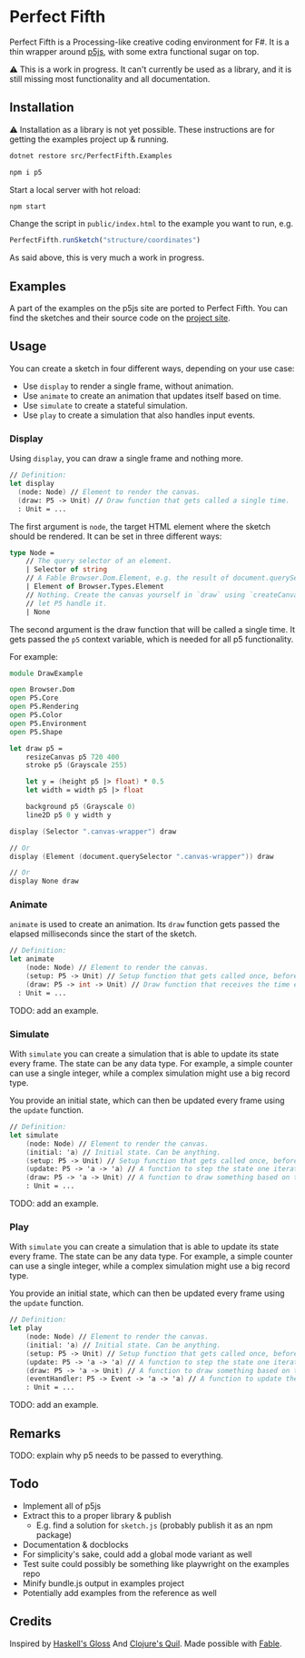 # Perfect Fifth

Perfect Fifth is a Processing-like creative coding environment for F#. It is a
thin wrapper around [p5js](https://p5js.org), with some extra functional sugar
on top.

⚠️ This is a work in progress. It can't currently be used as a library, and it
is still missing most functionality and all documentation.

## Installation

⚠️ Installation as a library is not yet possible. These instructions are for
getting the examples project up & running.

```bash
dotnet restore src/PerfectFifth.Examples
```

```bash
npm i p5
```

Start a local server with hot reload:

```bash
npm start
```

Change the script in `public/index.html` to the example you want to run, e.g.

```javascript
PerfectFifth.runSketch("structure/coordinates")
```

As said above, this is very much a work in progress.

## Examples

A part of the examples on the p5js site are ported to Perfect Fifth. You can
find the sketches and their source code on the [project
site](https://mark-gerarts.github.io/perfect-fifth/examples.html).

## Usage

You can create a sketch in four different ways, depending on your use case:

- Use `display` to render a single frame, without animation.
- Use `animate` to create an animation that updates itself based on time.
- Use `simulate` to create a stateful simulation.
- Use `play` to create a simulation that also handles input events.

### Display

Using `display`, you can draw a single frame and nothing more.

```fsharp
// Definition:
let display
  (node: Node) // Element to render the canvas.
  (draw: P5 -> Unit) // Draw function that gets called a single time.
  : Unit = ...
```

The first argument is `node`, the target HTML element where the sketch should be
rendered. It can be set in three different ways:

```fsharp
type Node =
    // The query selector of an element.
    | Selector of string
    // A Fable Browser.Dom.Element, e.g. the result of document.querySelector
    | Element of Browser.Types.Element
    // Nothing. Create the canvas yourself in `draw` using `createCanvas`, or
    // let P5 handle it.
    | None
```

The second argument is the draw function that will be called a single time. It
gets passed the `p5` context variable, which is needed for all p5 functionality.

For example:

```fsharp
module DrawExample

open Browser.Dom
open P5.Core
open P5.Rendering
open P5.Color
open P5.Environment
open P5.Shape

let draw p5 =
    resizeCanvas p5 720 400
    stroke p5 (Grayscale 255)

    let y = (height p5 |> float) * 0.5
    let width = width p5 |> float

    background p5 (Grayscale 0)
    line2D p5 0 y width y

display (Selector ".canvas-wrapper") draw

// Or
display (Element (document.querySelector ".canvas-wrapper")) draw

// Or
display None draw
```

### Animate

`animate` is used to create an animation. Its `draw` function gets passed the
elapsed milliseconds since the start of the sketch.

```fsharp
// Definition:
let animate
    (node: Node) // Element to render the canvas.
    (setup: P5 -> Unit) // Setup function that gets called once, before the sketch starts.
    (draw: P5 -> int -> Unit) // Draw function that receives the time elapsed in ms.
  : Unit = ...
```

TODO: add an example.

### Simulate

With `simulate` you can create a simulation that is able to update its state
every frame. The state can be any data type. For example, a simple counter can
use a single integer, while a complex simulation might use a big record type.

You provide an initial state, which can then be updated every frame using the
`update` function.

```fsharp
// Definition:
let simulate
    (node: Node) // Element to render the canvas.
    (initial: 'a) // Initial state. Can be anything.
    (setup: P5 -> Unit) // Setup function that gets called once, before the sketch starts.
    (update: P5 -> 'a -> 'a) // A function to step the state one iteration.
    (draw: P5 -> 'a -> Unit) // A function to draw something based on the current state.
    : Unit = ...
```

TODO: add an example.

### Play

With `simulate` you can create a simulation that is able to update its state
every frame. The state can be any data type. For example, a simple counter can
use a single integer, while a complex simulation might use a big record type.

You provide an initial state, which can then be updated every frame using the
`update` function.

```fsharp
// Definition:
let play
    (node: Node) // Element to render the canvas.
    (initial: 'a) // Initial state. Can be anything.
    (setup: P5 -> Unit) // Setup function that gets called once, before the sketch starts.
    (update: P5 -> 'a -> 'a) // A function to step the state one iteration.
    (draw: P5 -> 'a -> Unit) // A function to draw something based on the current state.
    (eventHandler: P5 -> Event -> 'a -> 'a) // A function to update the state based on input events.
    : Unit = ...
```

TODO: add an example.

## Remarks

TODO: explain why p5 needs to be passed to everything.

## Todo

- Implement all of p5js
- Extract this to a proper library & publish
  - E.g. find a solution for `sketch.js` (probably publish it as an npm package)
- Documentation & docblocks
- For simplicity's sake, could add a global mode variant as well
- Test suite could possibly be something like playwright on the examples repo
- Minify bundle.js output in examples project
- Potentially add examples from the reference as well

## Credits

Inspired by [Haskell's Gloss](http://gloss.ouroborus.net/) And [Clojure's
Quil](https://github.com/quil/quil). Made possible with
[Fable](https://fable.io/).
